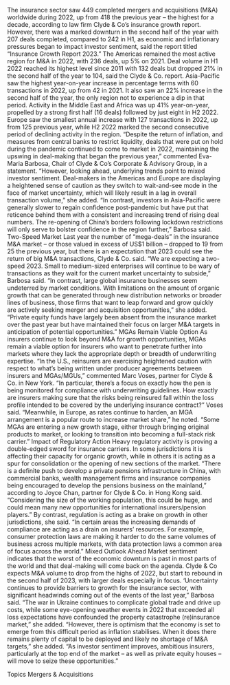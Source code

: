 The insurance sector saw 449 completed mergers and acquisitions (M&A) worldwide during 2022, up from 418 the previous year – the highest for a decade, according to law firm Clyde & Co’s insurance growth report.
However, there was a marked downturn in the second half of the year with 207 deals completed, compared to 242 in H1, as economic and inflationary pressures began to impact investor sentiment, said the report titled “Insurance Growth Report 2023.”
The Americas remained the most active region for M&A in 2022, with 236 deals, up 5% on 2021. Deal volume in H1 2022 reached its highest level since 2011 with 132 deals but dropped 21% in the second half of the year to 104, said the Clyde & Co. report.
Asia-Pacific saw the highest year-on-year increase in percentage terms with 60 transactions in 2022, up from 42 in 2021. It also saw an 22% increase in the second half of the year, the only region not to experience a dip in that period.
Activity in the Middle East and Africa was up 41% year-on-year, propelled by a strong first half (16 deals) followed by just eight in H2 2022. Europe saw the smallest annual increase with 127 transactions in 2022, up from 125 previous year, while H2 2022 marked the second consecutive period of declining activity in the region.
“Despite the return of inflation, and measures from central banks to restrict liquidity, deals that were put on hold during the pandemic continued to come to market in 2022, maintaining the upswing in deal-making that began the previous year,” commented Eva-Maria Barbosa, Chair of Clyde & Co’s Corporate & Advisory Group, in a statement.
“However, looking ahead, underlying trends point to mixed investor sentiment. Deal-makers in the Americas and Europe are displaying a heightened sense of caution as they switch to wait-and-see mode in the face of market uncertainty, which will likely result in a lag in overall transaction volume,” she added.
“In contrast, investors in Asia-Pacific were generally slower to regain confidence post-pandemic but have put that reticence behind them with a consistent and increasing trend of rising deal numbers. The re-opening of China’s borders following lockdown restrictions will only serve to bolster confidence in the region further,” Barbosa said.
Two-Speed Market
Last year the number of “mega-deals” in the insurance M&A market – or those valued in excess of US$1 billion – dropped to 19 from 25 the previous year, but there is an expectation that 2023 could see the return of big M&A transactions, Clyde & Co. said.
“We are expecting a two-speed 2023. Small to medium-sized enterprises will continue to be wary of transactions as they wait for the current market uncertainty to subside,” Barbosa said.
“In contrast, large global insurance businesses seem undeterred by market conditions. With limitations on the amount of organic growth that can be generated through new distribution networks or broader lines of business, those firms that want to leap forward and grow quickly are actively seeking merger and acquisition opportunities,” she added.
“Private equity funds have largely been absent from the insurance market over the past year but have maintained their focus on larger M&A targets in anticipation of potential opportunities.”
MGAs Remain Viable Option
As insurers continue to look beyond M&A for growth opportunities, MGAs remain a viable option for insurers who want to penetrate further into markets where they lack the appropriate depth or breadth of underwriting expertise.
“In the U.S., reinsurers are exercising heightened caution with respect to what’s being written under producer agreements between insurers and MGAs/MGUs,” commented Marc Voses, partner for Clyde & Co. in New York.
“In particular, there’s a focus on exactly how the pen is being monitored for compliance with underwriting guidelines. How exactly are insurers making sure that the risks being reinsured fall within the loss profile intended to be covered by the underlying insurance contract?” Voses said.
“Meanwhile, in Europe, as rates continue to harden, an MGA arrangement is a popular route to increase market share,” he noted. “Some MGAs are entering a new growth stage, either through bringing original products to market, or looking to transition into becoming a full-stack risk carrier.”
Impact of Regulatory Action
Heavy regulatory activity is proving a double-edged sword for insurance carriers. In some jurisdictions it is affecting their capacity for organic growth, while in others it is acting as a spur for consolidation or the opening of new sections of the market.
“There is a definite push to develop a private pensions infrastructure in China, with commercial banks, wealth management firms and insurance companies being encouraged to develop the pensions business on the mainland,” according to Joyce Chan, partner for Clyde & Co. in Hong Kong said. “Considering the size of the working population, this could be huge, and could mean many new opportunities for international insurers/pension players.”
By contrast, regulation is acting as a brake on growth in other jurisdictions, she said. “In certain areas the increasing demands of compliance are acting as a drain on insurers’ resources. For example, consumer protection laws are making it harder to do the same volumes of business across multiple markets, with data protection laws a common area of focus across the world.”
Mixed Outlook Ahead
Market sentiment indicates that the worst of the economic downturn is past in most parts of the world and that deal-making will come back on the agenda. Clyde & Co expects M&A volume to drop from the highs of 2022, but start to rebound in the second half of 2023, with larger deals especially in focus.
‘Uncertainty continues to provide barriers to growth for the insurance sector, with significant headwinds coming out of the events of the last year,” Barbosa said.
“The war in Ukraine continues to complicate global trade and drive up costs, while some eye-opening weather events in 2022 that exceeded all loss expectations have confounded the property catastrophe (re)insurance market,” she added.
“However, there is optimism that the economy is set to emerge from this difficult period as inflation stabilises. When it does there remains plenty of capital to be deployed and likely no shortage of M&A targets,” she added. “As investor sentiment improves, ambitious insurers, particularly at the top end of the market – as well as private equity houses – will move to seize these opportunities.”

Topics
Mergers & Acquisitions
